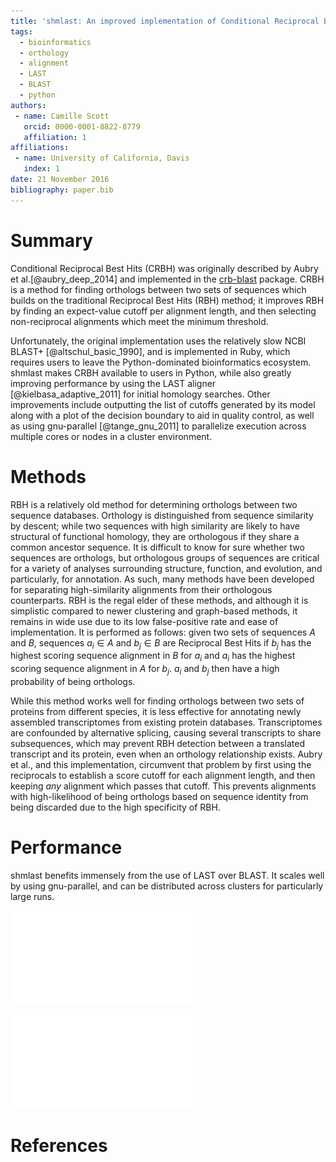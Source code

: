 ```yaml
---
title: 'shmlast: An improved implementation of Conditional Reciprocal Best Hits with LAST and Python'
tags:
  - bioinformatics
  - orthology
  - alignment
  - LAST
  - BLAST
  - python
authors:
 - name: Camille Scott
   orcid: 0000-0001-8822-8779
   affiliation: 1
affiliations:
 - name: University of California, Davis
   index: 1
date: 21 November 2016
bibliography: paper.bib
---
```


# Summary

Conditional Reciprocal Best Hits (CRBH) was originally described by Aubry et al.[@aubry_deep_2014] and
implemented in the [crb-blast](https://github.com/cboursnell/crb-blast) package. CRBH is a method
for finding orthologs between two sets of sequences which builds 
on the traditional Reciprocal Best Hits (RBH) method; it improves RBH by
finding an expect-value cutoff per alignment length, and then selecting non-reciprocal 
alignments which meet the minimum threshold.

Unfortunately, the original implementation uses the relatively slow NCBI BLAST+ 
[@altschul_basic_1990], and is implemented in Ruby, which requires users to leave 
the Python-dominated bioinformatics ecosystem. shmlast makes CRBH available to users in Python, while also greatly improving
performance by using the LAST aligner [@kielbasa_adaptive_2011] for initial homology searches.
Other improvements include outputting the list of cutoffs generated by its model along with a plot
of the decision boundary to aid in quality control, as well as using gnu-parallel [@tange_gnu_2011]
to parallelize execution across multiple cores or nodes in a cluster environment.

# Methods

RBH is a relatively old method for determining orthologs between two sequence databases. Orthology
is distinguished from sequence similarity by descent; while two sequences with high similarity are
likely to have structural of functional homology, they are orthologous if they
share a common ancestor sequence. It is difficult to know for sure whether two sequences are
orthologs, but orthologous groups of sequences are critical for a variety of analyses surrounding
structure, function, and evolution, and particularly, for annotation. As such, many methods have 
been developed for separating high-similarity alignments from their orthologous counterparts. RBH is the regal elder of these
methods, and although it is simplistic compared to newer clustering and graph-based methods, it
remains in wide use due to its low false-positive rate and ease of implementation. It is performed
as follows: given two sets of sequences $A$ and $B$, sequences $a_i \in A$ and $b_j \in B$ are
Reciprocal Best Hits if $b_j$ has the highest scoring sequence alignment in $B$ for $a_i$ and $a_i$
has the highest scoring sequence alignment in $A$ for $b_j$. $a_i$ and $b_j$ then have a high
probability of being orthologs.

While this method works well for finding orthologs between two sets of proteins from different
species, it is less effective for annotating newly assembled transcriptomes from existing protein databases.
Transcriptomes are confounded by alternative splicing, causing several transcripts to share
subsequences, which may prevent RBH detection between a translated transcript and its protein, even
when an orthology relationship exists. Aubry et al., and this implementation, circumvent that
problem by first using the reciprocals to establish a score cutoff for each alignment length, and
then keeping *any* alignment which passes that cutoff. This prevents alignments with
high-likelihood of being orthologs based on sequence identity from being discarded due to the high
specificity of RBH.

# Performance

shmlast benefits immensely from the use of LAST over BLAST. It scales well by using gnu-parallel,
and can be distributed across clusters for particularly large runs.

![Performance comparison with [*Schizosaccharomyces pombe*](ftp://ftp.ebi.ac.uk/pub/databases/pombase/FASTA/cdna_nointrons_utrs.fa.gz) [@wood_pombase:_2012] as the query transcriptome and
[*Nematostella vectensis*](ftp://ftp.ebi.ac.uk/pub/databases/reference_proteomes/QfO/Eukaryota/UP000001593_45351.fasta.gz) [@apweiler_protein_2004] as the target proteome.](../perf/results.pdf)



![CRBH model generated from the performance comparison. Hits with scores above the blue dotted line will be kept.](sacPom.cdna.fa.x.Nematostella_vectensis.uniprot.pep.fa.crbl.model.plot.pdf)

# References
